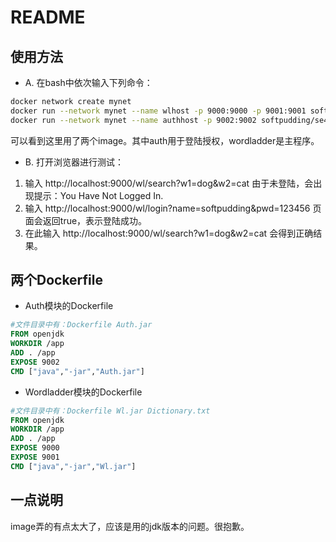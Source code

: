 # README
## 使用方法
- A. 在bash中依次输入下列命令：
```bash
docker network create mynet
docker run --network mynet --name wlhost -p 9000:9000 -p 9001:9001 softpudding/se418hw3:wordladder
docker run --network mynet --name authhost -p 9002:9002 softpudding/se418hw3:auth
```
可以看到这里用了两个image。其中auth用于登陆授权，wordladder是主程序。
- B. 打开浏览器进行测试：
1. 输入 http://localhost:9000/wl/search?w1=dog&w2=cat
由于未登陆，会出现提示：You Have Not Logged In.
2. 输入 http://localhost:9000/wl/login?name=softpudding&pwd=123456
页面会返回true，表示登陆成功。
3. 在此输入 http://localhost:9000/wl/search?w1=dog&w2=cat 会得到正确结果。

## 两个Dockerfile
- Auth模块的Dockerfile
```Dockerfile
#文件目录中有：Dockerfile Auth.jar
FROM openjdk
WORKDIR /app
ADD . /app
EXPOSE 9002
CMD ["java","-jar","Auth.jar"]
```
- Wordladder模块的Dockerfile
```Dockerfile
#文件目录中有：Dockerfile Wl.jar Dictionary.txt
FROM openjdk
WORKDIR /app
ADD . /app
EXPOSE 9000
EXPOSE 9001
CMD ["java","-jar","Wl.jar"]
```
## 一点说明
image弄的有点太大了，应该是用的jdk版本的问题。很抱歉。
